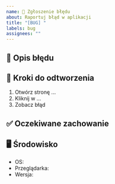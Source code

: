 ```yaml
---
name: 🐞 Zgłoszenie błędu
about: Raportuj błąd w aplikacji
title: "[BUG] "
labels: bug
assignees: ""
---
```


## 🔎 Opis błędu

<!-- Opisz co się dzieje -->

## 🚀 Kroki do odtworzenia

1. Otwórz stronę ...
2. Kliknij w ...
3. Zobacz błąd

## ✅ Oczekiwane zachowanie

<!-- Jak powinno działać -->

## 🖥️ Środowisko

- OS:
- Przeglądarka:
- Wersja:
